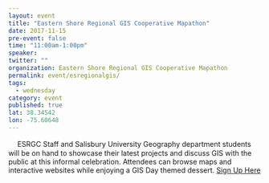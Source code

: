 ```yaml
---
layout: event 
title: "Eastern Shore Regional GIS Cooperative Mapathon"
date: 2017-11-15
pre-event: false
time: "11:00am-1:00pm"
speaker:
twitter: ""
organization: Eastern Shore Regional GIS Cooperative Mapathon
permalink: event/esregionalgis/
tags:
  - wednesday 
category: event
published: true
lat: 38.34542
lon: -75.60648
---
```

　
ESRGC Staff and Salisbury University Geography department students will be on hand to showcase their latest projects and discuss GIS with the public at this informal celebration. Attendees can browse maps and interactive websites while enjoying a GIS Day themed dessert. 
[Sign Up Here](https://www.facebook.com/events/145554009403502)
